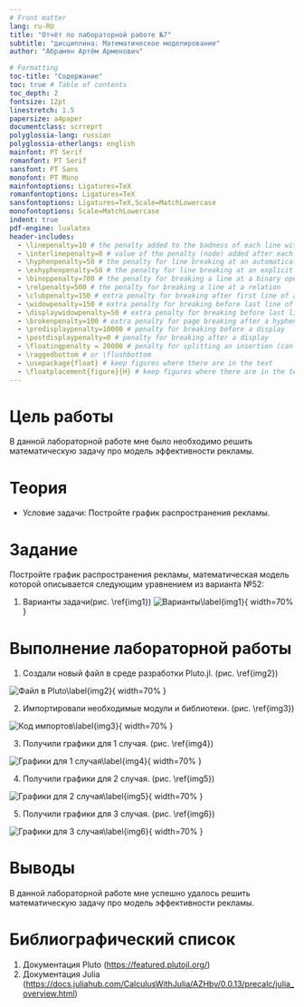 ```yaml
---
# Front matter
lang: ru-RU
title: "Отчёт по лабораторной работе №7"
subtitle: "дисциплина: Математическое моделирование"
author: "Абрамян Артём Арменович"

# Formatting
toc-title: "Содержание"
toc: true # Table of contents
toc_depth: 2
fontsize: 12pt
linestretch: 1.5
papersize: a4paper
documentclass: scrreprt
polyglossia-lang: russian
polyglossia-otherlangs: english
mainfont: PT Serif
romanfont: PT Serif
sansfont: PT Sans
monofont: PT Mono
mainfontoptions: Ligatures=TeX
romanfontoptions: Ligatures=TeX
sansfontoptions: Ligatures=TeX,Scale=MatchLowercase
monofontoptions: Scale=MatchLowercase
indent: true
pdf-engine: lualatex
header-includes:
  - \linepenalty=10 # the penalty added to the badness of each line within a paragraph (no associated penalty node) Increasing the value makes tex try to have fewer lines in the paragraph.
  - \interlinepenalty=0 # value of the penalty (node) added after each line of a paragraph.
  - \hyphenpenalty=50 # the penalty for line breaking at an automatically inserted hyphen
  - \exhyphenpenalty=50 # the penalty for line breaking at an explicit hyphen
  - \binoppenalty=700 # the penalty for breaking a line at a binary operator
  - \relpenalty=500 # the penalty for breaking a line at a relation
  - \clubpenalty=150 # extra penalty for breaking after first line of a paragraph
  - \widowpenalty=150 # extra penalty for breaking before last line of a paragraph
  - \displaywidowpenalty=50 # extra penalty for breaking before last line before a display math
  - \brokenpenalty=100 # extra penalty for page breaking after a hyphenated line
  - \predisplaypenalty=10000 # penalty for breaking before a display
  - \postdisplaypenalty=0 # penalty for breaking after a display
  - \floatingpenalty = 20000 # penalty for splitting an insertion (can only be split footnote in standard LaTeX)
  - \raggedbottom # or \flushbottom
  - \usepackage{float} # keep figures where there are in the text
  - \floatplacement{figure}{H} # keep figures where there are in the text
---
```


# Цель работы

В данной лабораторной работе мне было необходимо решить математическую задачу про модель эффективности рекламы.

# Теория

- Условие задачи:
Постройте график распространения рекламы.

# Задание

Постройте график распространения рекламы, математическая модель которой описывается следующим уравнением из варианта №52:
1. Варианты задачи(рис. \ref{img1})
![Варианты\label{img1}](image/img1.png){ width=70% }

# Выполнение лабораторной работы

1. Создали новый файл в среде разработки Pluto.jl. (рис. \ref{img2}) 

![Файл в Pluto\label{img2}](image/img2.png){ width=70% }


2. Импортировали необходимые модули и библиотеки. (рис. \ref{img3})

![Код импортов\label{img3}](image/img3.png){ width=70% }


3. Получили графики для 1 случая. (рис. \ref{img4})

![Графики для 1 случая\label{img4}](image/img4.png){ width=70% }

4. Получили графики для 2 случая. (рис. \ref{img5})

![Графики для 2 случая\label{img5}](image/img5.png){ width=70% }

5. Получили графики для 3 случая. (рис. \ref{img6})

![Графики для 3 случая\label{img6}](image/img6.png){ width=70% }

# Выводы

В данной лабораторной работе мне успешно удалось решить математическую задачу про модель эффективности рекламы.

# Библиографический список

1. Документация Pluto (https://featured.plutojl.org/)
2. Документация Julia (https://docs.juliahub.com/CalculusWithJulia/AZHbv/0.0.13/precalc/julia_overview.html)



